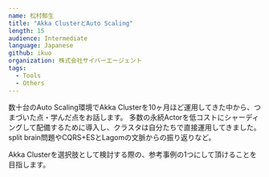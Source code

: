 ```yaml
---
name: 松村郁生
title: "Akka ClusterとAuto Scaling"
length: 15
audience: Intermediate
language: Japanese
github: ikuo
organization: 株式会社サイバーエージェント
tags:
  - Tools
  - Others
---
```

数十台のAuto Scaling環境でAkka Clusterを10ヶ月ほど運用してきた中から、つまづいた点・学んだ点をお話します。
多数の永続Actorを低コストにシャーディングして配備するために導入し、クラスタは自分たちで直接運用してきました。
split brain問題やCQRS+ESとLagomの文脈からの振り返りなど。

Akka Clusterを選択肢として検討する際の、参考事例の1つにして頂けることを目指します。